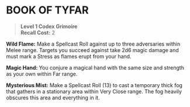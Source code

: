 ﻿# BOOK OF TYFAR

> **Level 1 Codex Grimoire**  
> **Recall Cost:** 2

**Wild Flame:** Make a Spellcast Roll against up to three adversaries within Melee range. Targets you succeed against take 2d6 magic damage and must mark a Stress as flames erupt from your hand.

**Magic Hand:** You conjure a magical hand with the same size and strength as your own within Far range.

**Mysterious Mist:** Make a Spellcast Roll (13) to cast a temporary thick fog that gathers in a stationary area within Very Close range. The fog heavily obscures this area and everything in it.
